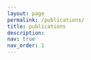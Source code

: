```yaml
---
layout: page
permalink: /publications/
title: publications
description: 
nav: true
nav_order: 1
---
```

<!-- _pages/publications.md -->
<div class="publications">

</div>
